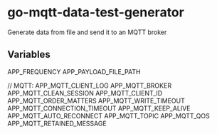 # go-mqtt-data-test-generator
Generate data from file and send it to an MQTT broker

## Variables
APP_FREQUENCY
APP_PAYLOAD_FILE_PATH

// MQTT:
APP_MQTT_CLIENT_LOG
APP_MQTT_BROKER
APP_MQTT_CLEAN_SESSION
APP_MQTT_CLIENT_ID
APP_MQTT_ORDER_MATTERS
APP_MQTT_WRITE_TIMEOUT
APP_MQTT_CONNECTION_TIMEOUT
APP_MQTT_KEEP_ALIVE
APP_MQTT_AUTO_RECONNECT
APP_MQTT_TOPIC
APP_MQTT_QOS
APP_MQTT_RETAINED_MESSAGE

